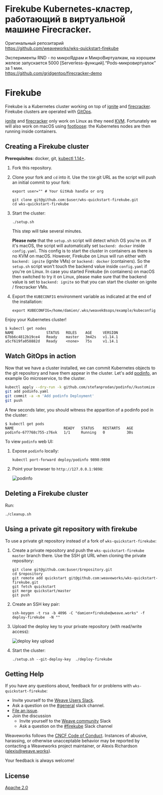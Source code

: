 # Firekube Kubernetes-кластер, работающий в виртуальной машине Firecracker.   

Оригинальный репозитарий    
https://github.com/weaveworks/wks-quickstart-firekube    

Эксперименты RND - по микроЯдрам и МикроВиртуалкам, на хорошем железе запускается 5000 [Serverless-функций].“Pods-микровиртуалок” за 1 мин.  
https://github.com/gridgentoo/firecracker-demo  


# Firekube

Firekube is a Kubernetes cluster working on top of [ignite][gh-ignite] and
[firecracker][gh-firecracker]. Firekube clusters are operated with
[GitOps][ww-gitops].

[ignite][gh-ignite] and [firecracker][gh-firecracker] only work on Linux as
they need [KVM][kvm]. Fortunately we will also work on macOS using
[footloose][footloose]: the Kubernetes nodes are then running inside
containers.

## Creating a Firekube cluster

**Prerequisites**: docker, git, [kubectl 1.14+][kubectl].

1. Fork this repository.

1. Clone your fork and `cd` into it. Use the `SSH` git URL as the script will
push an initial commit to your fork:

   ```console
   export user="" # Your GitHub handle or org

   git clone git@github.com:$user/wks-quickstart-firekube.git
   cd wks-quickstart-firekube
   ```

1. Start the cluster:

   ```console
   ./setup.sh
   ```

   This step will take several minutes.

   **Please note** that the `setup.sh` script will detect which OS you're on.
   If it's macOS, the script will automatically set `backend: docker` inside `config.yaml`. This config is to start the cluster in containers as there is no KVM on macOS. However, Firekube on Linux will run either with `backend: ignite` (ignite VMs) or `backend: docker` (containers). So the `setup.sh` script won't touch the backend value inside `config.yaml` if you're on Linux. In case you started Firekube (in containers) on macOS then switched to try it on Linux, please make sure that the backend value is set to `backend: ignite` so that you can start the cluster on ignite / firecracker VMs.

1. Export the `KUBECONFIG` environment variable as indicated at the end of the installation:

   ```console
   export KUBECONFIG=/home/damien/.wks/weavek8sops/example/kubeconfig
   ```

Enjoy your Kubernetes cluster!

   ```console
   $ kubectl get nodes
   NAME               STATUS   ROLES    AGE     VERSION
   67bb6c4812b19ce4   Ready    master   3m42s   v1.14.1
   a5cf619fa058882d   Ready    <none>   75s     v1.14.1
   ```

[gh-ignite]: https://github.com/weaveworks/ignite
[gh-firecracker]: https://github.com/firecracker-microvm/firecracker
[footloose]: https://github.com/weaveworks/footloose
[kubectl]: https://v1-14.docs.kubernetes.io/docs/tasks/tools/install-kubectl/
[kvm]: https://en.wikipedia.org/wiki/Kernel-based_Virtual_Machine
[ww-gitops]: https://www.weave.works/technologies/gitops/

## Watch GitOps in action

Now that we have a cluster installed, we can commit Kubernetes objects to the
git repository and have them appear in the cluster. Let's add
[podinfo][podinfo], an example Go microservice, to the cluster.

[podinfo]: https://github.com/stefanprodan/podinfo

```sh
kubectl apply --dry-run -k github.com/stefanprodan/podinfo//kustomize -o yaml > podinfo.yaml
git add podinfo.yaml
git commit -a -m 'Add podinfo Deployment'
git push
```

A few seconds later, you should witness the apparition of a podinfo pod in
the cluster:

```console
$ kubectl get pods
NAME                       READY   STATUS    RESTARTS   AGE
podinfo-677768c755-z76xk   1/1     Running   0          30s
```

To view `podinfo` web UI:

1. Expose `podinfo` locally:

   ```
   kubectl port-forward deploy/podinfo 9898:9898
   ```

1. Point your browser to `http://127.0.0.1:9898`:

   ![podinfo](docs/podinfo.png)

## Deleting a Firekube cluster

Run:

```console
./cleanup.sh
```

## Using a private git repository with firekube

To use a private git repository instead of a fork of `wks-quickstart-firekube`:

1. Create a private repository and push the `wks-quickstart-firekube`
   `master` branch there. Use the SSH git URL when cloning the private
   repository:

   ```
   git clone git@github.com:$user/$repository.git
   cd $repository
   git remote add quickstart git@github.com:weaveworks/wks-quickstart-firekube.git
   git fetch quickstart
   git merge quickstart/master
   git push
   ```

1. Create an SSH key pair:

   ```console
   ssh-keygen -t rsa -b 4096 -C "damien+firekube@weave.works" -f deploy-firekube  -N ""
   ```

1. Upload the deploy key to your private repository (with read/write access):

   ![deploy key upload](docs/deploy-key.png)

1. Start the cluster:

   ```console
   ./setup.sh --git-deploy-key  ./deploy-firekube
   ```

## Getting Help

If you have any questions about, feedback for or problems with `wks-quickstart-firekube`:

- Invite yourself to the <a href="https://slack.weave.works/" target="_blank">Weave Users Slack</a>.
- Ask a question on the [#general](https://weave-community.slack.com/messages/general/) slack channel.
- [File an issue](https://github.com/weaveworks/wks-quickstart-firekube/issues/new).
- Join the discussion
  - Invite yourself to the <a href="https://slack.weave.works/" target="_blank">Weave community</a> Slack
  - Ask a question on the [#firekube](https://weave-community.slack.com/messages/firekube/) Slack channel

Weaveworks follows the [CNCF Code of Conduct](https://github.com/cncf/foundation/blob/master/code-of-conduct.md). Instances of abusive, harassing, or otherwise unacceptable behavior may be reported by contacting a Weaveworks project maintainer, or Alexis Richardson (alexis@weave.works).

Your feedback is always welcome!

## License

[Apache 2.0](LICENSE)
